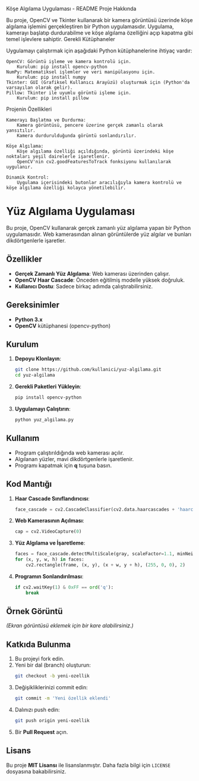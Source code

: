 Köşe Algılama Uygulaması - README
Proje Hakkında

Bu proje, OpenCV ve Tkinter kullanarak bir kamera görüntüsü üzerinde köşe algılama işlemini gerçekleştiren bir Python uygulamasıdır. Uygulama, kamerayı başlatıp durdurabilme ve köşe algılama özelliğini açıp kapatma gibi temel işlevlere sahiptir.
Gerekli Kütüphaneler

Uygulamayı çalıştırmak için aşağıdaki Python kütüphanelerine ihtiyaç vardır:

    OpenCV: Görüntü işleme ve kamera kontrolü için.
        Kurulum: pip install opencv-python
    NumPy: Matematiksel işlemler ve veri manipülasyonu için.
        Kurulum: pip install numpy
    Tkinter: GUI (Grafiksel Kullanıcı Arayüzü) oluşturmak için (Python'da varsayılan olarak gelir).
    Pillow: Tkinter ile uyumlu görüntü işleme için.
        Kurulum: pip install pillow

Projenin Özellikleri

    Kamerayı Başlatma ve Durdurma:
        Kamera görüntüsü, pencere üzerine gerçek zamanlı olarak yansıtılır.
        Kamera durdurulduğunda görüntü sonlandırılır.

    Köşe Algılama:
        Köşe algılama özelliği açıldığında, görüntü üzerindeki köşe noktaları yeşil dairelerle işaretlenir.
        OpenCV'nin cv2.goodFeaturesToTrack fonksiyonu kullanılarak uygulanır.

    Dinamik Kontrol:
        Uygulama içerisindeki butonlar aracılığıyla kamera kontrolü ve köşe algılama özelliği kolayca yönetilebilir.

# Yüz Algılama Uygulaması

Bu proje, OpenCV kullanarak gerçek zamanlı yüz algılama yapan bir Python uygulamasıdır. Web kamerasından alınan görüntülerde yüz algılar ve bunları dikdörtgenlerle işaretler.

## Özellikler

- **Gerçek Zamanlı Yüz Algılama**: Web kamerası üzerinden çalışır.
- **OpenCV Haar Cascade**: Önceden eğitilmiş modelle yüksek doğruluk.
- **Kullanıcı Dostu**: Sadece birkaç adımda çalıştırabilirsiniz.

## Gereksinimler

- **Python 3.x**  
- **OpenCV** kütüphanesi (opencv-python)

## Kurulum

1. **Depoyu Klonlayın**:
    ```bash
    git clone https://github.com/kullanici/yuz-algilama.git
    cd yuz-algilama
    ```

2. **Gerekli Paketleri Yükleyin**:
    ```bash
    pip install opencv-python
    ```

3. **Uygulamayı Çalıştırın**:
    ```bash
    python yuz_algilama.py
    ```

## Kullanım

- Program çalıştırıldığında web kamerası açılır.
- Algılanan yüzler, mavi dikdörtgenlerle işaretlenir.
- Programı kapatmak için **q** tuşuna basın.

## Kod Mantığı

1. **Haar Cascade Sınıflandırıcısı**:
    ```python
    face_cascade = cv2.CascadeClassifier(cv2.data.haarcascades + 'haarcascade_frontalface_default.xml')
    ```

2. **Web Kamerasının Açılması**:
    ```python
    cap = cv2.VideoCapture(0)
    ```

3. **Yüz Algılama ve İşaretleme**:
    ```python
    faces = face_cascade.detectMultiScale(gray, scaleFactor=1.1, minNeighbors=5, minSize=(30, 30))
    for (x, y, w, h) in faces:
        cv2.rectangle(frame, (x, y), (x + w, y + h), (255, 0, 0), 2)
    ```

4. **Programın Sonlandırılması**:
    ```python
    if cv2.waitKey(1) & 0xFF == ord('q'):
        break
    ```

## Örnek Görüntü

_(Ekran görüntüsü eklemek için bir kare alabilirsiniz.)_

## Katkıda Bulunma

1. Bu projeyi fork edin.
2. Yeni bir dal (branch) oluşturun:
    ```bash
    git checkout -b yeni-ozellik
    ```
3. Değişikliklerinizi commit edin:
    ```bash
    git commit -m 'Yeni özellik eklendi'
    ```
4. Dalınızı push edin:
    ```bash
    git push origin yeni-ozellik
    ```
5. Bir **Pull Request** açın.

## Lisans

Bu proje **MIT Lisansı** ile lisanslanmıştır. Daha fazla bilgi için `LICENSE` dosyasına bakabilirsiniz.
